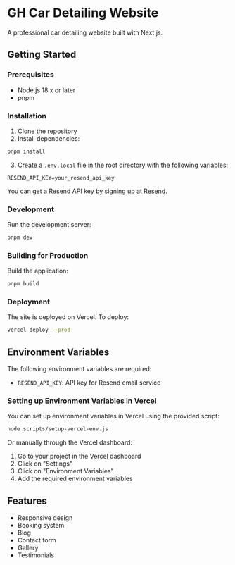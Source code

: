 # GH Car Detailing Website

A professional car detailing website built with Next.js.

## Getting Started

### Prerequisites

- Node.js 18.x or later
- pnpm

### Installation

1. Clone the repository
2. Install dependencies:

```bash
pnpm install
```

3. Create a `.env.local` file in the root directory with the following variables:

```
RESEND_API_KEY=your_resend_api_key
```

You can get a Resend API key by signing up at [Resend](https://resend.com).

### Development

Run the development server:

```bash
pnpm dev
```

### Building for Production

Build the application:

```bash
pnpm build
```

### Deployment

The site is deployed on Vercel. To deploy:

```bash
vercel deploy --prod
```

## Environment Variables

The following environment variables are required:

- `RESEND_API_KEY`: API key for Resend email service

### Setting up Environment Variables in Vercel

You can set up environment variables in Vercel using the provided script:

```bash
node scripts/setup-vercel-env.js
```

Or manually through the Vercel dashboard:

1. Go to your project in the Vercel dashboard
2. Click on "Settings"
3. Click on "Environment Variables"
4. Add the required environment variables

## Features

- Responsive design
- Booking system
- Blog
- Contact form
- Gallery
- Testimonials 